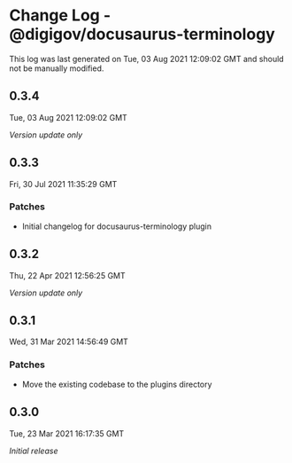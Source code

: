 # Change Log - @digigov/docusaurus-terminology

This log was last generated on Tue, 03 Aug 2021 12:09:02 GMT and should not be manually modified.

## 0.3.4
Tue, 03 Aug 2021 12:09:02 GMT

_Version update only_

## 0.3.3
Fri, 30 Jul 2021 11:35:29 GMT

### Patches

- Initial changelog for docusaurus-terminology plugin

## 0.3.2
Thu, 22 Apr 2021 12:56:25 GMT

_Version update only_

## 0.3.1
Wed, 31 Mar 2021 14:56:49 GMT

### Patches

- Move the existing codebase to the plugins directory

## 0.3.0
Tue, 23 Mar 2021 16:17:35 GMT

_Initial release_

